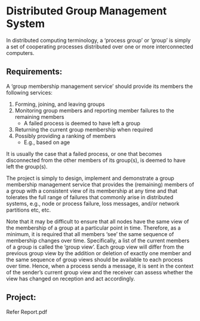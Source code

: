 # Distributed Group Management System

In distributed computing terminology, a ‘process group’ or ‘group’ is simply a set of cooperating processes distributed over one or more interconnected computers. 

## Requirements:
A ‘group membership management service’ should provide its members the following services: 
1.	Forming, joining, and leaving groups 
2.	Monitoring group members and reporting member failures to the remaining members 
    -	A failed process is deemed to have left a group
3.	Returning the current group membership when required
4.	Possibly providing a ranking of members 
    -	E.g., based on age 

It is usually the case that a failed process, or one that becomes disconnected from the other members of its group(s), is deemed to have left the group(s). 

The project is simply to design, implement and demonstrate a group membership management service that provides the (remaining) members of a group with a consistent view of its membership at any time and that tolerates the full range of failures that commonly arise in distributed systems, e.g., node or process failure, loss messages, and/or network partitions etc, etc. 

Note that it may be difficult to ensure that all nodes have the same view of the membership of a group at a particular point in time. Therefore, as a minimum, it is required that all members ‘see’ the same sequence of membership changes over time. Specifically, a list of the current members of a group is called the ‘group view’. Each group view will differ from the previous group view by the addition or deletion of exactly one member and the same sequence of group views should be available to each process over time. Hence, when a process sends a message, it is sent in the context of the sender’s current group view and the receiver can assess whether the view has changed on reception and act accordingly.

## Project:
Refer Report.pdf


